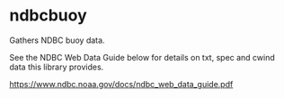 # ndbcbuoy
Gathers NDBC buoy data.  
  
See the NDBC Web Data Guide below for details on txt, spec and cwind data this
library provides.    
   
https://www.ndbc.noaa.gov/docs/ndbc_web_data_guide.pdf
